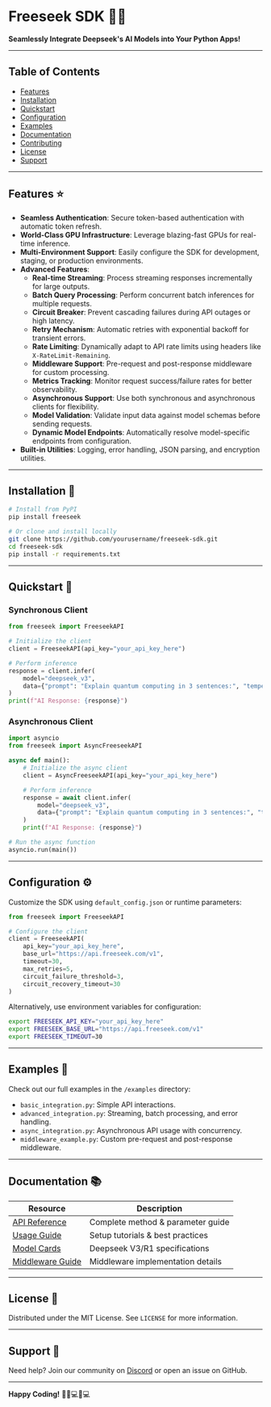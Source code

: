 # Freeseek SDK 🚀✨

**Seamlessly Integrate Deepseek's AI Models into Your Python Apps!**

---

## Table of Contents

- [Features](#features-star)
- [Installation](#installation-wrench)
- [Quickstart](#quickstart-rocket)
- [Configuration](#configuration-gear)
- [Examples](#examples-page_facing_up)
- [Documentation](#documentation-books)
- [Contributing](#contributing-handshake)
- [License](#license-scroll)
- [Support](#support-speech_balloon)

---

## Features ⭐

- **Seamless Authentication**: Secure token-based authentication with automatic token refresh.
- **World-Class GPU Infrastructure**: Leverage blazing-fast GPUs for real-time inference.
- **Multi-Environment Support**: Easily configure the SDK for development, staging, or production environments.
- **Advanced Features**:
  - **Real-time Streaming**: Process streaming responses incrementally for large outputs.
  - **Batch Query Processing**: Perform concurrent batch inferences for multiple requests.
  - **Circuit Breaker**: Prevent cascading failures during API outages or high latency.
  - **Retry Mechanism**: Automatic retries with exponential backoff for transient errors.
  - **Rate Limiting**: Dynamically adapt to API rate limits using headers like `X-RateLimit-Remaining`.
  - **Middleware Support**: Pre-request and post-response middleware for custom processing.
  - **Metrics Tracking**: Monitor request success/failure rates for better observability.
  - **Asynchronous Support**: Use both synchronous and asynchronous clients for flexibility.
  - **Model Validation**: Validate input data against model schemas before sending requests.
  - **Dynamic Model Endpoints**: Automatically resolve model-specific endpoints from configuration.
- **Built-in Utilities**: Logging, error handling, JSON parsing, and encryption utilities.

---

## Installation 🔧

```bash
# Install from PyPI
pip install freeseek

# Or clone and install locally
git clone https://github.com/yourusername/freeseek-sdk.git
cd freeseek-sdk
pip install -r requirements.txt
```

---

## Quickstart 🚀

### Synchronous Client

```python
from freeseek import FreeseekAPI

# Initialize the client
client = FreeseekAPI(api_key="your_api_key_here")

# Perform inference
response = client.infer(
    model="deepseek_v3",
    data={"prompt": "Explain quantum computing in 3 sentences:", "temperature": 0.7}
)
print(f"AI Response: {response}")
```

### Asynchronous Client

```python
import asyncio
from freeseek import AsyncFreeseekAPI

async def main():
    # Initialize the async client
    client = AsyncFreeseekAPI(api_key="your_api_key_here")

    # Perform inference
    response = await client.infer(
        model="deepseek_v3",
        data={"prompt": "Explain quantum computing in 3 sentences:", "temperature": 0.7}
    )
    print(f"AI Response: {response}")

# Run the async function
asyncio.run(main())
```

---

## Configuration ⚙️

Customize the SDK using `default_config.json` or runtime parameters:

```python
from freeseek import FreeseekAPI

# Configure the client
client = FreeseekAPI(
    api_key="your_api_key_here",
    base_url="https://api.freeseek.com/v1",
    timeout=30,
    max_retries=5,
    circuit_failure_threshold=3,
    circuit_recovery_timeout=30
)
```

Alternatively, use environment variables for configuration:

```bash
export FREESEEK_API_KEY="your_api_key_here"
export FREESEEK_BASE_URL="https://api.freeseek.com/v1"
export FREESEEK_TIMEOUT=30
```

---

## Examples 📄

Check out our full examples in the `/examples` directory:

- `basic_integration.py`: Simple API interactions.
- `advanced_integration.py`: Streaming, batch processing, and error handling.
- `async_integration.py`: Asynchronous API usage with concurrency.
- `middleware_example.py`: Custom pre-request and post-response middleware.

---

## Documentation 📚

| Resource                            | Description                       |
| ----------------------------------- | --------------------------------- |
| [API Reference](docs/api_reference.md) | Complete method & parameter guide |
| [Usage Guide](docs/usage_guide.md)     | Setup tutorials & best practices  |
| [Model Cards](docs/models.md)          | Deepseek V3/R1 specifications     |
| [Middleware Guide](docs/middleware.md) | Middleware implementation details |

---

## License 📜

Distributed under the MIT License. See `LICENSE` for more information.

---

## Support 💬

Need help? Join our community on [Discord](https://discord.gg/example) or open an issue on GitHub.

---

**Happy Coding!** 🎉👩💻👨💻
